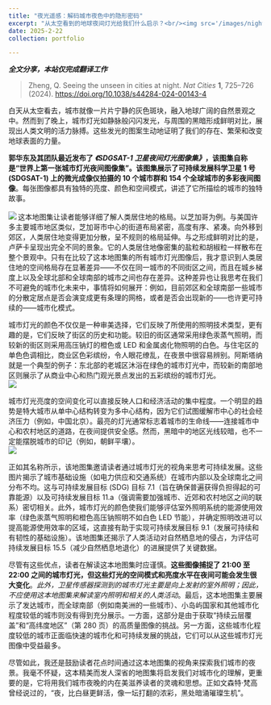 ```yaml
---
title: "夜光遥感：解码城市夜色中的隐形密码"
excerpt: "从太空看到的地球夜间灯光给我们什么启示？<br/><img src='/images/night3.jpeg'>"
date: 2025-2-22
collection: portfolio

---
```

*****全文分享，本站仅完成翻译工作*****<br/>
>Zheng, Q. Seeing the unseen in cities at night. *Nat Cities* **1**, 725–726 (2024). https://doi.org/10.1038/s44284-024-00143-4

白天从太空看去，城市就像一片片宁静的灰色斑块，融入地球广阔的自然景观之中。然而到了晚上，城市灯光如静脉般闪闪发光，与周围的黑暗形成鲜明对比，展现出人类文明的活力脉搏。这些发光的图案生动地证明了我们的存在、繁荣和改变地球表面的力量。

**郭华东及其团队最近发布了 *《SDGSAT-1 卫星夜间灯光图像集》*，该图集自称是“世界上第一张城市灯光夜间图像集”。该图集展示了可持续发展科学卫星 1 号 (SDGSAT-1) 上的微光成像仪拍摄的 10 个城市群和 154 个全球城市的多彩夜间图像**。每张图像都具有独特的亮度、颜色和空间模式，讲述了它所描绘的城市的独特故事。<br/>
<br/><img align=left src='/images/night1.png'>
这本地图集让读者能够详细了解人类居住地的格局。以芝加哥为例。与美国许多主要城市地区类似，芝加哥市中心的街道布局紧密，高度有序、紧凑。向外移到郊区，人类居住地变得更加分散，呈不规则的格局延伸。与之形成鲜明对比的是，卢萨卡呈现出完全不同的景象。它的人类居住地像密集的盐粒和胡椒粒一样散布在整个景观中。只有在比较了这本地图集的所有城市灯光图像后，我才意识到人类居住地的空间格局存在显著差异——不仅在同一城市的不同街区之间，而且在城乡梯度上以及全球北部和全球南部的城市之间也存在差异。这种差异也让我思考在我们不可避免的城市化未来中，事情将如何展开：例如，目前郊区和全球南部一些城市的分散定居点是否会演变成更有条理的网格，或者是否会出现新的——也许更可持续的——城市化模式。

城市灯光的颜色不仅仅是一种审美选择，它们反映了所使用的照明技术类型，更有趣的是，它们反映了街区的历史和功能。较旧的街区通常采用绿色汞蒸气照明，而较新的街区则采用高压钠灯的橙色或 LED 和金属卤化物照明的白色。与住宅区的单色色调相比，商业区色彩缤纷，令人眼花缭乱，在夜景中很容易辨别。阿斯塔纳就是一个典型的例子：东北部的老城区沐浴在绿色的城市灯光中，而较新的南部地区则展示了从商业中心和热门观光景点发出的五彩缤纷的城市灯光。
<br/><img align=left src='/images/night2.jpeg'><br/>

城市灯光亮度的空间变化可以直接反映人口和经济活动的集中程度。一个明显的趋势是特大城市从单中心结构转变为多中心结构，因为它们试图缓解市中心的社会经济压力（例如，中国北京）。最亮的灯光通常标志着城市的生命线——连接城市中心和农村地区的道路，在夜间提供安全感。然而，黑暗中的地区光线较暗，也不一定能摆脱城市的印记（例如，朝鲜平壤）。
<br/><img align=left src='/images/night3.jpeg'><br/>

正如其名称所示，该地图集邀请读者通过城市灯光的视角来思考可持续发展。这些图片揭示了城市基础设施（如电力供应和交通系统）在城市内部以及全球南北之间分布不均。这与可持续发展目标 (SDG) 目标 7.1（旨在确保普遍获得负担得起的可靠能源）以及可持续发展目标 11.a（强调需要加强城市、近郊和农村地区之间的联系）密切相关。此外，城市灯光的颜色使我们能够评估室外照明系统的能源使用效率（绿色汞蒸气照明和橙色高压钠照明不如白色 LED 节能），并确定照明改进可以提高能源使用效率的区域，这直接有助于实现可持续发展目标 9.1（发展可持续和有韧性的基础设施）。该地图集还揭示了人类活动对自然栖息地的侵占，为评估可持续发展目标 15.5（减少自然栖息地退化）的进展提供了关键数据。

尽管有这些优点，读者在解读这本地图集时应谨慎。**这些图像捕捉了 21:00 至 22:00 之间的城市灯光，但这些灯光的空间模式和亮度水平在夜间可能会发生很大变化**。*此外，卫星传感器探测到的城市灯光主要是向上发射的室外照明；因此，不应使用这本地图集来解读室内照明和相关的人类活动*。最后，这本地图集主要展示了发达城市，而全球南部（例如南美洲的一些城市）、小岛屿国家和其他城市化程度较低的城市则没有得到充分展示。一方面，这部分是由于获取“持续云层覆盖”和“高纬度地区”（第 280 页）的高质量图像的挑战。另一方面，这些城市化程度较低的城市正面临快速的城市化和可持续发展的挑战，它们可以从这些城市灯光图像中受益最多。

尽管如此，我还是鼓励读者花点时间通过这本地图集的视角来探索我们城市的夜景。我毫不怀疑，这本精美而发人深省的地图集将启发我们对城市化的理解，更重要的是，它将用我们城市夜晚的内在美滋养读者的灵魂和思想。正如文森特·梵高曾经说过的，“夜，比白昼更鲜活，像一坛打翻的浓彩，黑处暗涌璀璨生机”。
